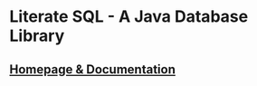 # Literate SQL - A Java Database Library

## [Homepage & Documentation](http://w11k.github.io/lsql)

